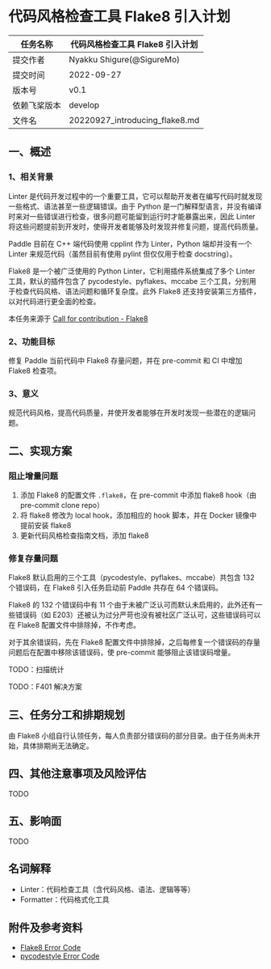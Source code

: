 # 代码风格检查工具 Flake8 引入计划

| 任务名称     | 代码风格检查工具 Flake8 引入计划 |
| ------------ | -------------------------------- |
| 提交作者     | Nyakku Shigure(@SigureMo)        |
| 提交时间     | 2022-09-27                       |
| 版本号       | v0.1                             |
| 依赖飞桨版本 | develop                          |
| 文件名       | 20220927_introducing_flake8.md   |

## 一、概述

### 1、相关背景

Linter 是代码开发过程中的一个重要工具，它可以帮助开发者在编写代码时就发现一些格式、语法甚至一些逻辑错误。由于 Python 是一门解释型语言，并没有编译时来对一些错误进行检查，很多问题可能留到运行时才能暴露出来，因此 Linter 将这些问题提前到开发时，使得开发者能够及时发现并修复问题，提高代码质量。

Paddle 目前在 C++ 端代码使用 cpplint 作为 Linter，Python 端却并没有一个 Linter 来规范代码（虽然目前有使用 pylint 但仅仅用于检查 docstring）。

Flake8 是一个被广泛使用的 Python Linter，它利用插件系统集成了多个 Linter 工具，默认的插件包含了 pycodestyle、pyflakes、mccabe 三个工具，分别用于检查代码风格、语法问题和循环复杂度。此外 Flake8 还支持安装第三方插件，以对代码进行更全面的检查。

本任务来源于 [Call for contribution - Flake8](../../pfcc/call-for-contributions/code_style_flake8.md)

### 2、功能目标

修复 Paddle 当前代码中 Flake8 存量问题，并在 pre-commit 和 CI 中增加 Flake8 检查项。

### 3、意义

规范代码风格，提高代码质量，并使开发者能够在开发时发现一些潜在的逻辑问题。

## 二、实现方案

### 阻止增量问题

1. 添加 Flake8 的配置文件 `.flake8`，在 pre-commit 中添加 flake8 hook（由 pre-commit clone repo）
2. 将 flake8 修改为 local hook，添加相应的 hook 脚本，并在 Docker 镜像中提前安装 flake8
3. 更新代码风格检查指南文档，添加 flake8

### 修复存量问题

Flake8 默认启用的三个工具（pycodestyle、pyflakes、mccabe）共包含 132 个错误码，在 Flake8 引入任务启动前 Paddle 共存在 64 个错误码。

Flake8 的 132 个错误码中有 11 个由于未被广泛认可而默认未启用的，此外还有一些错误码（如 E203）还被认为过分严苛也没有被社区广泛认可，这些错误码可以在 Flake8 配置文件中排除掉，不作考虑。

对于其余错误码，先在 Flake8 配置文件中排除掉，之后每修复一个错误码的存量问题后在配置中移除该错误码，使 pre-commit 能够阻止该错误码增量。

TODO：扫描统计

TODO：F401 解决方案

## 三、任务分工和排期规划

由 Flake8 小组自行认领任务，每人负责部分错误码的部分目录。由于任务尚未开始，具体排期尚无法确定。

## 四、其他注意事项及风险评估

TODO

## 五、影响面

TODO

## 名词解释

- Linter：代码检查工具（含代码风格、语法、逻辑等等）
- Formatter：代码格式化工具

## 附件及参考资料

- [Flake8 Error Code](https://flake8.pycqa.org/en/latest/user/error-codes.html)
- [pycodestyle Error Code](https://pycodestyle.pycqa.org/en/latest/intro.html#error-codes)
